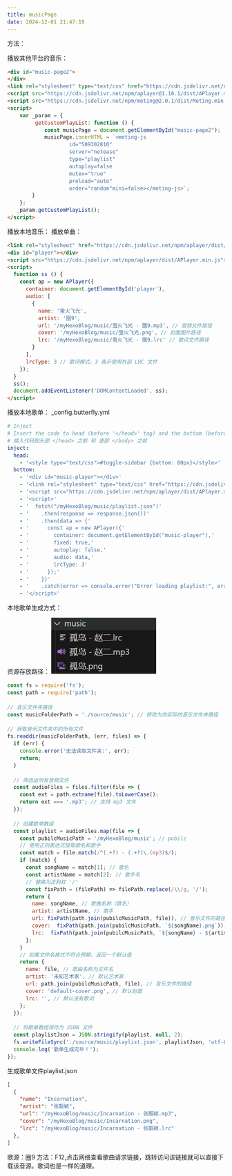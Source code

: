 ```yaml
---
title: musicPage
date: 2024-12-01 21:47:19
---
```


<div id="music-page">
</div>
<link rel="stylesheet" type="text/css" href="https://cdn.jsdelivr.net/npm/aplayer@1.10.1/dist/APlayer.min.css">
<script src="https://cdn.jsdelivr.net/npm/aplayer@1.10.1/dist/APlayer.min.js"></script>
<script src="https://cdn.jsdelivr.net/npm/meting@2.0.1/dist/Meting.min.js"></script>
<script>
    var userId = "509302810";
    var userServer = "netease";
    var userType = "playlist";
</script>
<script>
    const params = new URLSearchParams(window.location.search);
    var _param = {
         getCustomPlayList: function () {
            const musicPage = document.getElementById("music-page");
            const playlistType = params.get("type") || "playlist";
            if (params.get("id") && params.get("server")) {
                var id = params.get("id");
                var server = params.get("server");
                musicPage.innerHTML = `<meting-js listMaxHeight="600px"id="${id}"server="${server}"type="${playlistType}"mutex="true"preload="auto"order="random"autoplay="true"></meting-js>`;
            } else {
                musicPage.innerHTML = `<meting-js listMaxHeight="600px"id="${userId}"server="${userServer}"type="${userType}"mutex="true"preload="auto"order="random"autoplay=true></meting-js>`;
            }
        }
    };
    _param.getCustomPlayList();
    const vh = window.innerHeight * 1;
    document.documentElement.style.setProperty('--vh', `${vh}px`);
    window.addEventListener('resize', () => {
        let vh = window.innerHeight * 1;
        document.documentElement.style.setProperty('--vh', `${vh}px`);
    });
</script>

<div id="music-page2">
</div>
<link rel="stylesheet" type="text/css" href="https://cdn.jsdelivr.net/npm/aplayer@1.10.1/dist/APlayer.min.css">
<script src="https://cdn.jsdelivr.net/npm/aplayer@1.10.1/dist/APlayer.min.js"></script>
<script src="https://cdn.jsdelivr.net/npm/meting@2.0.1/dist/Meting.min.js"></script>
<script>
    var _param = {
         getCustomPlayList: function () {
            const musicPage = document.getElementById("music-page2");
            musicPage.innerHTML = `<meting-js 
                    id="509302810"
                    server="netease"
                    type="playlist"
                    autoplay=false
                    mutex="true"
                    preload="auto"
                    order="random"mini=false></meting-js>`;
        }
    };
   _param.getCustomPlayList();
</script>

<link rel="stylesheet" href="https://cdn.jsdelivr.net/npm/aplayer/dist/APlayer.min.css">
<div id="player"></div>
<script src="https://cdn.jsdelivr.net/npm/aplayer/dist/APlayer.min.js"></script>
<script>
  function ss () {
    const ap = new APlayer({
      container: document.getElementById('player'),
      audio: [
        {
          name: '萤火飞光',
          artist: '圈9',
          url: '/myHexoBlog/music/萤火飞光 - 圈9.mp3', // 音频文件路径
          cover: '/myHexoBlog/music/萤火飞光.png', // 封面图片路径
          lrc: '/myHexoBlog/music/萤火飞光 - 圈9.lrc' // 歌词文件路径
        }
      ],
      lrcType: 3 // 歌词模式，3 表示使用外部 LRC 文件
    });
  }
  ss();
  document.addEventListener('DOMContentLoaded', ss);
</script>

方法：

播放其他平台的音乐：

```html
<div id="music-page2">
</div>
<link rel="stylesheet" type="text/css" href="https://cdn.jsdelivr.net/npm/aplayer@1.10.1/dist/APlayer.min.css">
<script src="https://cdn.jsdelivr.net/npm/aplayer@1.10.1/dist/APlayer.min.js"></script>
<script src="https://cdn.jsdelivr.net/npm/meting@2.0.1/dist/Meting.min.js"></script>
<script>
    var _param = {
         getCustomPlayList: function () {
            const musicPage = document.getElementById("music-page2");
            musicPage.innerHTML = `<meting-js 
                    id="509302810"
                    server="netease"
                    type="playlist"
                    autoplay=false
                    mutex="true"
                    preload="auto"
                    order="random"mini=false></meting-js>`;
        }
    };
   _param.getCustomPlayList();
</script>
```

播放本地音乐：
播放单曲：

```html
<link rel="stylesheet" href="https://cdn.jsdelivr.net/npm/aplayer/dist/APlayer.min.css">
<div id="player"></div>
<script src="https://cdn.jsdelivr.net/npm/aplayer/dist/APlayer.min.js"></script>
<script>
  function ss () {
    const ap = new APlayer({
      container: document.getElementById('player'),
      audio: [
        {
          name: '萤火飞光',
          artist: '圈9',
          url: '/myHexoBlog/music/萤火飞光 - 圈9.mp3', // 音频文件路径
          cover: '/myHexoBlog/music/萤火飞光.png', // 封面图片路径
          lrc: '/myHexoBlog/music/萤火飞光 - 圈9.lrc' // 歌词文件路径
        }
      ],
      lrcType: 3 // 歌词模式，3 表示使用外部 LRC 文件
    });
  }
  ss();
  document.addEventListener('DOMContentLoaded', ss);
</script>
```

播放本地歌单：
_config.butterfly.yml

```yml
# Inject
# Insert the code to head (before '</head>' tag) and the bottom (before '</body>' tag)
# 插入代码到头部 </head> 之前 和 底部 </body> 之前
inject:
  head:
    - '<style type="text/css">#toggle-sidebar {bottom: 80px}</style>'
  bottom:
    - '<div id="music-player"></div>'
    - '<link rel="stylesheet" type="text/css" href="https://cdn.jsdelivr.net/npm/aplayer/dist/APlayer.min.css">'
    - '<script src="https://cdn.jsdelivr.net/npm/aplayer/dist/APlayer.min.js"></script>'
    - '<script>'
    - '  fetch("/myHexoBlog/music/playlist.json")'
    - '    .then(response => response.json())'
    - '    .then(data => {'
    - '      const ap = new APlayer({'
    - '        container: document.getElementById("music-player"),'
    - '        fixed: true,'
    - '        autoplay: false,'
    - '        audio: data,'
    - '        lrcType: 3'
    - '      });'
    - '    })'
    - '    .catch(error => console.error("Error loading playlist:", error));'
    - '</script>'
```

本地歌单生成方式：

资源存放路径：
![alt text](index/image.png)
``` js
const fs = require('fs');
const path = require('path');

// 音乐文件夹路径
const musicFolderPath = './source/music'; // 修改为你实际的音乐文件夹路径

// 获取音乐文件夹中的所有文件
fs.readdir(musicFolderPath, (err, files) => {
  if (err) {
    console.error('无法读取文件夹:', err);
    return;
  }

  // 筛选出所有音频文件
  const audioFiles = files.filter(file => {
    const ext = path.extname(file).toLowerCase();
    return ext === '.mp3'; // 支持 mp3 文件
  });

  // 创建歌单数组
  const playlist = audioFiles.map(file => {
    const pubilcMusicPath = '/myHexoBlog/music'; // pubilc
    // 使用正则表达式提取歌名和歌手
    const match = file.match(/^(.+?) - (.+?)\.(mp3)$/);
    if (match) {
      const songName = match[1]; // 歌名
      const artistName = match[2]; // 歌手名
      // 替换为正斜杠 '/'
      const fixPath = (filePath) => filePath.replace(/\\/g, '/');
      return {
        name: songName, // 歌曲名称（歌名）
        artist: artistName, // 歌手
        url: fixPath(path.join(pubilcMusicPath, file)), // 音乐文件的路径
        cover:  fixPath(path.join(pubilcMusicPath, `${songName}.png`)), // 封面使用歌名
        lrc:  fixPath(path.join(pubilcMusicPath, `${songName} - ${artistName}.lrc`)), // 歌词使用歌名
      };
    }
    // 如果文件名格式不符合预期，返回一个默认值
    return {
      name: file, // 歌曲名称为文件名
      artist: '未知艺术家', // 默认艺术家
      url: path.join(pubilcMusicPath, file), // 音乐文件的路径
      cover: 'default-cover.png', // 默认封面
      lrc: '', // 默认没有歌词
    };
  });

  // 将歌单数组保存为 JSON 文件
  const playlistJson = JSON.stringify(playlist, null, 2);
  fs.writeFileSync('./source/music/playlist.json', playlistJson, 'utf-8');
  console.log('歌单生成完毕！');
});

```

生成歌单文件playlist.json
``` json
[
  {
    "name": "Incarnation",
    "artist": "张靓颖",
    "url": "/myHexoBlog/music/Incarnation - 张靓颖.mp3",
    "cover": "/myHexoBlog/music/Incarnation.png",
    "lrc": "/myHexoBlog/music/Incarnation - 张靓颖.lrc"
  },
]
```



歌源：圈9
方法：F12,点击网络查看歌曲请求链接，跳转访问该链接就可以直接下载该音源。歌词也是一样的道理。

